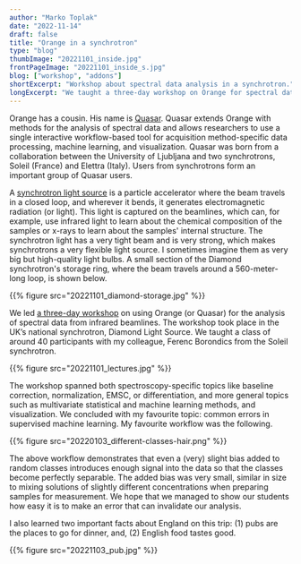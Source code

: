 ```yaml
---
author: "Marko Toplak"
date: "2022-11-14"
draft: false
title: "Orange in a synchrotron"
type: "blog"
thumbImage: "20221101_inside.jpg"
frontPageImage: "20221101_inside_s.jpg"
blog: ["workshop", "addons"]
shortExcerpt: "Workshop about spectral data analysis in a synchrotron."
longExcerpt: "We taught a three-day workshop on Orange for spectral data in UK’s national synchrotron, Diamond Light Source."
---
```


Orange has a cousin. His name is [Quasar](https://quasar.codes/). Quasar extends Orange with methods for the analysis of spectral data and allows researchers to use a single interactive workflow-based tool for acquisition method-specific data processing, machine learning, and visualization. Quasar was born from a collaboration between the University of Ljubljana and two synchrotrons, Soleil (France) and Elettra (Italy). Users from synchrotrons form an important group of Quasar users.

A [synchrotron light source](https://en.wikipedia.org/wiki/Synchrotron_light_source) is a particle accelerator where the beam travels in a closed loop, and wherever it bends, it generates electromagnetic radiation (or light). This light is captured on the beamlines, which can, for example, use infrared light to learn about the chemical composition of the samples or x-rays to learn about the samples' internal structure. The synchrotron light has a very tight beam and is very strong, which makes synchrotrons a very flexible light source. I sometimes imagine them as very big but high-quality light bulbs. A small section of the Diamond synchrotron's storage ring, where the beam travels around a 560-meter-long loop, is shown below.

{{% figure src="20221101_diamond-storage.jpg" %}}

We led [a three-day workshop](https://www.diamond.ac.uk/Home/Events/2022/Infrared-microspectroscopy-analysis-training---QUASAR-software0.html) on using Orange (or Quasar) for the analysis of spectral data from infrared beamlines. The workshop took place in the UK’s national synchrotron, Diamond Light Source. We taught a class of around 40 participants with my colleague, Ferenc Borondics from the Soleil synchrotron.

{{% figure src="20221101_lectures.jpg" %}}

The workshop spanned both spectroscopy-specific topics like baseline correction, normalization, EMSC, or differentiation, and more general topics such as multivariate statistical and machine learning methods, and visualization. We concluded with my favourite topic: common errors in supervised machine learning. My favourite workflow was the following. 

{{% figure src="20220103_different-classes-hair.png" %}}

The above workflow demonstrates that even a (very) slight bias added to random classes introduces enough signal into the data so that the classes become perfectly separable. The added bias was very small, similar in size to mixing solutions of slightly different concentrations when preparing samples for measurement. We hope that we managed to show our students how easy it is to make an error that can invalidate our analysis.

I also learned two important facts about England on this trip: (1) pubs are the places to go for dinner, and, (2) English food tastes good.

{{% figure src="20221103_pub.jpg" %}}
